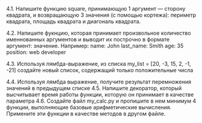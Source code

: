 4.1. Напишите функцию square, принимающую 1 аргумент — сторону квадрата, и возвращающую 3 значения (с помощью кортежа): 
     периметр квадрата, площадь квадрата и диагональ квадрата.

4.2. Напишите фукнцию, которая принимает произвольное количество именнованных аргументов и выводит их построчно 
     в формате аргумент: значение. Например:
	name: John
	last_name: Smith
	age: 35 
	position: web developer

4.3. Используя лямбда-выражение, из списка my_list = [20, -3, 15, 2, -1, -21] создайте новый список, содержащий только 
     положительные числа

4.4. Используя лямбда выражение, получите результат перемножения значений в предыдущем списке 
4.5. Напишите декоратор, который высчитывает время работы функции, которую он принимает в качестве параметра 
4.6. Создайте файл my_calc.py и пропишите в нем минимум 4 функции, выполняющие базовые арифметические вычисления. 
     Примените эти функции в качестве методов в другом файле. 